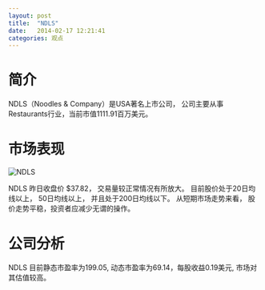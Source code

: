 ```yaml
---
layout: post
title:  "NDLS"
date:   2014-02-17 12:21:41
categories: 观点
---
```


# 简介
NDLS（Noodles & Company）是USA著名上市公司，
公司主要从事Restaurants行业，当前市值1111.91百万美元。

# 市场表现

![NDLS](http://finviz.com/chart.ashx?t=NDLS&ty=c&ta=1&p=d&s=l)

NDLS 昨日收盘价 $37.82，
交易量较正常情况有所放大。
目前股价处于20日均线以上，
50日均线以上，
并且处于200日均线以下。
从短期市场走势来看，
股价走势平稳，投资者应减少无谓的操作。

# 公司分析
NDLS 目前静态市盈率为199.05, 动态市盈率为69.14，每股收益0.19美元,
市场对其估值较高。
